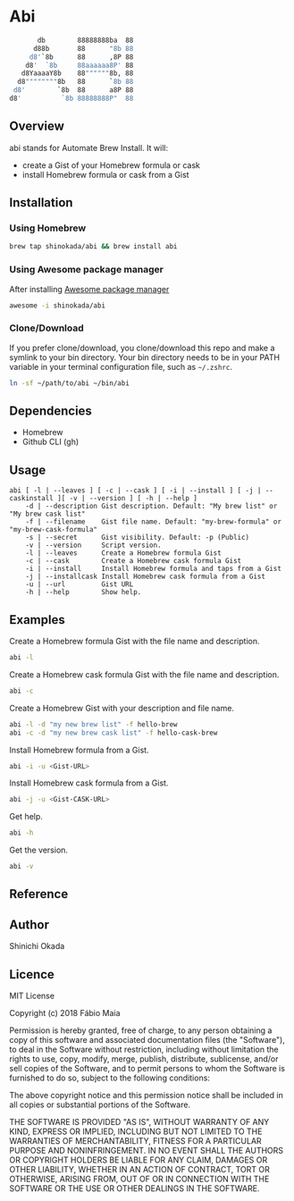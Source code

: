 # Abi

```sh
       db        88888888ba  88
      d88b       88      "8b 88
     d8'`8b      88      ,8P 88
    d8'  `8b     88aaaaaa8P' 88
   d8YaaaaY8b    88""""""8b, 88
  d8""""""""8b   88      `8b 88
 d8'        `8b  88      a8P 88
d8'          `8b 88888888P"  88
```

## Overview

abi stands for Automate Brew Install. It will:

- create a Gist of your Homebrew formula or cask
- install Homebrew formula or cask from a Gist

## Installation

### Using Homebrew

```sh
brew tap shinokada/abi && brew install abi
```

### Using Awesome package manager

After installing [Awesome package manager](https://github.com/shinokada/awesome)

```sh
awesome -i shinokada/abi
```

### Clone/Download

If you prefer clone/download, you clone/download this repo and make a symlink to your bin directory. Your bin directory needs to be in your PATH variable in your terminal configuration file, such as `~/.zshrc`.

```sh
ln -sf ~/path/to/abi ~/bin/abi
```

## Dependencies

- Homebrew
- Github CLI (gh)

## Usage

```
abi [ -l | --leaves ] [ -c | --cask ] [ -i | --install ] [ -j | --caskinstall ][ -v | --version ] [ -h | --help ]
    -d | --description Gist description. Default: "My brew list" or "My brew cask list"
    -f | --filename    Gist file name. Default: "my-brew-formula" or "my-brew-cask-formula"
    -s | --secret      Gist visibility. Default: -p (Public)
    -v | --version     Script version.
    -l | --leaves      Create a Homebrew formula Gist
    -c | --cask        Create a Homebrew cask formula Gist
    -i | --install     Install Homebrew formula and taps from a Gist
    -j | --installcask Install Homebrew cask formula from a Gist
    -u | --url         Gist URL
    -h | --help        Show help.
```

## Examples

Create a Homebrew formula Gist with the file name and description.

```sh
abi -l
```

Create a Homebrew cask formula Gist with the file name and description.

```sh
abi -c
```

Create a Homebrew Gist with your description and file name.

```sh
abi -l -d "my new brew list" -f hello-brew
abi -c -d "my new brew cask list" -f hello-cask-brew
```

Install Homebrew formula from a Gist.

```sh
abi -i -u <Gist-URL>
```

Install Homebrew cask formula from a Gist.

```sh
abi -j -u <Gist-CASK-URL>
```

Get help.

```sh
abi -h
```

Get the version.

```sh
abi -v
```

## Reference

## Author

Shinichi Okada

## Licence

MIT License

Copyright (c) 2018 Fábio Maia

Permission is hereby granted, free of charge, to any person obtaining a copy
of this software and associated documentation files (the "Software"), to deal
in the Software without restriction, including without limitation the rights
to use, copy, modify, merge, publish, distribute, sublicense, and/or sell
copies of the Software, and to permit persons to whom the Software is
furnished to do so, subject to the following conditions:

The above copyright notice and this permission notice shall be included in all
copies or substantial portions of the Software.

THE SOFTWARE IS PROVIDED "AS IS", WITHOUT WARRANTY OF ANY KIND, EXPRESS OR
IMPLIED, INCLUDING BUT NOT LIMITED TO THE WARRANTIES OF MERCHANTABILITY,
FITNESS FOR A PARTICULAR PURPOSE AND NONINFRINGEMENT. IN NO EVENT SHALL THE
AUTHORS OR COPYRIGHT HOLDERS BE LIABLE FOR ANY CLAIM, DAMAGES OR OTHER
LIABILITY, WHETHER IN AN ACTION OF CONTRACT, TORT OR OTHERWISE, ARISING FROM,
OUT OF OR IN CONNECTION WITH THE SOFTWARE OR THE USE OR OTHER DEALINGS IN THE
SOFTWARE.
